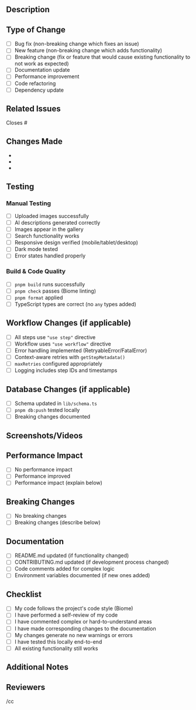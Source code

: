 ## Description

<!-- Provide a clear and concise description of what this PR does -->

## Type of Change

<!-- Mark the relevant option with an "x" -->

- [ ] Bug fix (non-breaking change which fixes an issue)
- [ ] New feature (non-breaking change which adds functionality)
- [ ] Breaking change (fix or feature that would cause existing functionality to not work as expected)
- [ ] Documentation update
- [ ] Performance improvement
- [ ] Code refactoring
- [ ] Dependency update

## Related Issues

<!-- Link to related issues using: Closes #<issue_number>, Fixes #<issue_number>, or Relates to #<issue_number> -->

Closes #

## Changes Made

<!-- List the specific changes made in this PR -->

-
-
-

## Testing

<!-- Describe the testing you've done -->

### Manual Testing

- [ ] Uploaded images successfully
- [ ] AI descriptions generated correctly
- [ ] Images appear in the gallery
- [ ] Search functionality works
- [ ] Responsive design verified (mobile/tablet/desktop)
- [ ] Dark mode tested
- [ ] Error states handled properly

### Build & Code Quality

- [ ] `pnpm build` runs successfully
- [ ] `pnpm check` passes (Biome linting)
- [ ] `pnpm format` applied
- [ ] TypeScript types are correct (no `any` types added)

## Workflow Changes (if applicable)

<!-- If you modified workflow steps, confirm: -->

- [ ] All steps use `"use step"` directive
- [ ] Workflow uses `"use workflow"` directive
- [ ] Error handling implemented (RetryableError/FatalError)
- [ ] Context-aware retries with `getStepMetadata()`
- [ ] `maxRetries` configured appropriately
- [ ] Logging includes step IDs and timestamps

## Database Changes (if applicable)

- [ ] Schema updated in `lib/schema.ts`
- [ ] `pnpm db:push` tested locally
- [ ] Breaking changes documented

## Screenshots/Videos

<!-- Add screenshots or videos to demonstrate your changes, especially for UI updates -->

## Performance Impact

<!-- Describe any performance implications of your changes -->

- [ ] No performance impact
- [ ] Performance improved
- [ ] Performance impact (explain below)

<!-- If there's a performance impact, explain it here -->

## Breaking Changes

<!-- List any breaking changes and migration steps required -->

- [ ] No breaking changes
- [ ] Breaking changes (describe below)

<!-- If there are breaking changes, describe them and the migration path here -->

## Documentation

- [ ] README.md updated (if functionality changed)
- [ ] CONTRIBUTING.md updated (if development process changed)
- [ ] Code comments added for complex logic
- [ ] Environment variables documented (if new ones added)

## Checklist

- [ ] My code follows the project's code style (Biome)
- [ ] I have performed a self-review of my code
- [ ] I have commented complex or hard-to-understand areas
- [ ] I have made corresponding changes to the documentation
- [ ] My changes generate no new warnings or errors
- [ ] I have tested this locally end-to-end
- [ ] All existing functionality still works

## Additional Notes

<!-- Add any additional information, context, or concerns about the PR here -->

## Reviewers

<!-- Tag specific people if you want their review: @username -->

/cc
